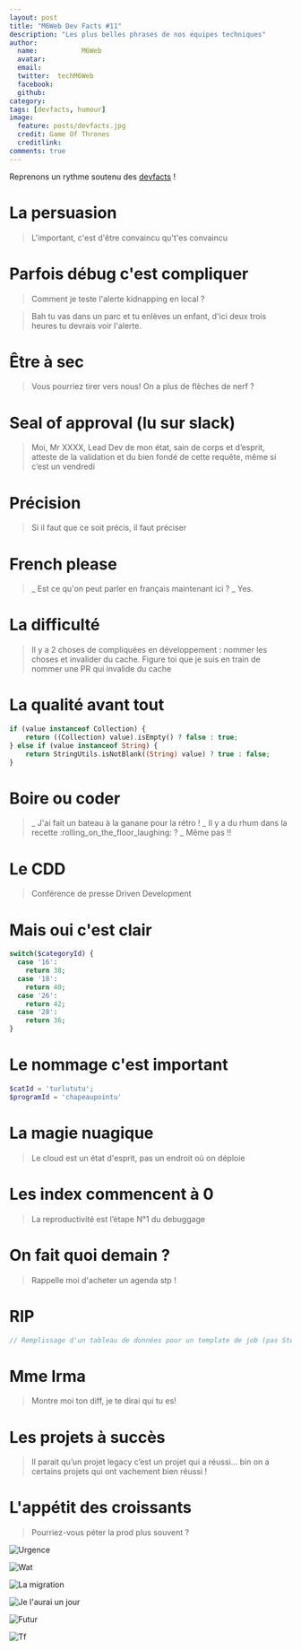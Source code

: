 ```yaml
---
layout: post
title: "M6Web Dev Facts #11"
description: "Les plus belles phrases de nos équipes techniques"
author:
  name:           M6Web
  avatar:         
  email:          
  twitter:  techM6Web      
  facebook:       
  github:    
category: 
tags: [devfacts, humour]
image:
  feature: posts/devfacts.jpg
  credit: Game Of Thrones
  creditlink: 
comments: true  
---
```


Reprenons un rythme soutenu des [devfacts](/tags.html#devfacts) !

# La persuasion
> L'important, c'est d'être convaincu qu't'es convaincu

# Parfois débug c'est compliquer
> Comment je teste l'alerte kidnapping en local ?
 
> Bah tu vas dans un parc et tu enlèves un enfant, d'ici deux trois heures tu devrais voir l'alerte.

# Être à sec
> Vous pourriez tirer vers nous! On a plus de flèches de nerf ?

# Seal of approval (lu sur slack)
> Moi, Mr XXXX, Lead Dev de mon état, sain de corps et d’esprit, atteste de la validation et du bien fondé de cette requête, même si c’est un vendredi

# Précision
> Si il faut que ce soit précis, il faut préciser

# French please
> _ Est ce qu'on peut parler en français maintenant ici ?
> _ Yes.

# La difficulté
>Il y a 2 choses de compliquées en développement : nommer les choses et invalider du cache.
> Figure toi que je suis en train de nommer une PR qui invalide du cache

# La qualité avant tout

```php
if (value instanceof Collection) {
    return ((Collection) value).isEmpty() ? false : true;
} else if (value instanceof String) {
    return StringUtils.isNotBlank((String) value) ? true : false;
}
```

# Boire ou coder
> _ J'ai fait un bateau à la ganane pour la rétro !
> _ Il y a du rhum dans la recette :rolling_on_the_floor_laughing: ?
> _ Même pas !!

# Le CDD
> Conférence de presse Driven Development

# Mais oui c'est clair
```php
switch($categoryId) {
  case '16':
    return 38;
  case '18':
    return 40;
  case '26':
    return 42;
  case '28':
    return 36;
}
```

# Le nommage c'est important

```php
$catId = 'turlututu';
$programId = 'chapeaupointu'
```

# La magie nuagique

> Le cloud est un état d'esprit, pas un endroit où on déploie

# Les index commencent à 0

> La reproductivité est l’étape N°1 du debuggage

# On fait quoi demain ?

> Rappelle moi d'acheter un agenda stp !

# RIP

```php
// Remplissage d'un tableau de données pour un template de job (pas Steve, il est mort)
```

# Mme Irma
> Montre moi ton diff, je te dirai qui tu es!

# Les projets à succès
> Il parait qu’un projet legacy c’est un projet qui a réussi… bin on a certains projets qui ont vachement bien réussi !

# L'appétit des croissants
> Pourriez-vous péter la prod plus souvent ? 


![Urgence](/images/posts/dev-facts-11/37cycv.jpg)

![Wat](/images/posts/dev-facts-11/37cygl.jpg)

![La migration](/images/posts/dev-facts-11/38ig7z.jpg)

![Je l'aurai un jour](/images/posts/dev-facts-11/38ig77.jpg)

![Futur](/images/posts/dev-facts-11/38igjr.jpg)

![Tf](/images/posts/dev-facts-11/38igr8.jpg)
